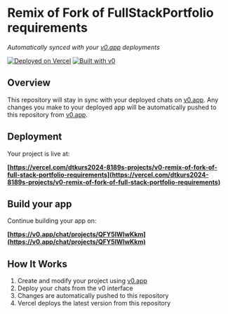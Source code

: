 # Remix of Fork of FullStackPortfolio requirements

*Automatically synced with your [v0.app](https://v0.app) deployments*

[![Deployed on Vercel](https://img.shields.io/badge/Deployed%20on-Vercel-black?style=for-the-badge&logo=vercel)](https://vercel.com/dtkurs2024-8189s-projects/v0-remix-of-fork-of-full-stack-portfolio-requirements)
[![Built with v0](https://img.shields.io/badge/Built%20with-v0.app-black?style=for-the-badge)](https://v0.app/chat/projects/QFY5lWIwKkm)

## Overview

This repository will stay in sync with your deployed chats on [v0.app](https://v0.app).
Any changes you make to your deployed app will be automatically pushed to this repository from [v0.app](https://v0.app).

## Deployment

Your project is live at:

**[https://vercel.com/dtkurs2024-8189s-projects/v0-remix-of-fork-of-full-stack-portfolio-requirements](https://vercel.com/dtkurs2024-8189s-projects/v0-remix-of-fork-of-full-stack-portfolio-requirements)**

## Build your app

Continue building your app on:

**[https://v0.app/chat/projects/QFY5lWIwKkm](https://v0.app/chat/projects/QFY5lWIwKkm)**

## How It Works

1. Create and modify your project using [v0.app](https://v0.app)
2. Deploy your chats from the v0 interface
3. Changes are automatically pushed to this repository
4. Vercel deploys the latest version from this repository
